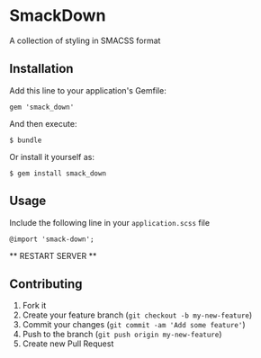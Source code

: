 # SmackDown

A collection of styling in SMACSS format

## Installation

Add this line to your application's Gemfile:

    gem 'smack_down'

And then execute:

    $ bundle

Or install it yourself as:

    $ gem install smack_down

## Usage

Include the following line in your `application.scss` file

    @import 'smack-down';

** RESTART SERVER **

## Contributing

1. Fork it
2. Create your feature branch (`git checkout -b my-new-feature`)
3. Commit your changes (`git commit -am 'Add some feature'`)
4. Push to the branch (`git push origin my-new-feature`)
5. Create new Pull Request

